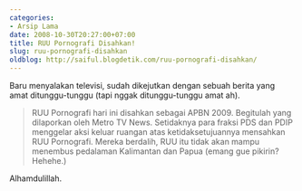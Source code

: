 ```yaml
---
categories:
- Arsip Lama
date: 2008-10-30T20:27:00+07:00
title: RUU Pornografi Disahkan!
slug: ruu-pornografi-disahkan
oldblog: http://saiful.blogdetik.com/ruu-pornografi-disahkan/
---
```


Baru menyalakan televisi, sudah dikejutkan dengan sebuah berita yang amat ditunggu-tunggu (tapi nggak ditunggu-tunggu amat ah).

> RUU Pornografi hari ini disahkan sebagai APBN 2009. Begitulah yang dilaporkan oleh Metro TV News. Setidaknya para fraksi PDS dan PDIP menggelar aksi keluar ruangan atas ketidaksetujuannya mensahkan RUU Pornografi. Mereka berdalih, RUU itu tidak akan mampu menembus pedalaman Kalimantan dan Papua (emang gue pikirin? Hehehe.)

Alhamdulillah.

